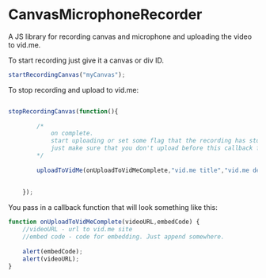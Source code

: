 # CanvasMicrophoneRecorder
A JS library for recording canvas and microphone and uploading the video to vid.me.

To start recording just give it a canvas or div ID.

```javascript
startRecordingCanvas("myCanvas");
```

To stop recording and upload to vid.me:

```javascript

stopRecordingCanvas(function(){
	
		/*
			on complete. 
			start uploading or set some flag that the recording has stopped.
			just make sure that you don't upload before this callback function
		*/
		
		uploadToVidMe(onUploadToVidMeComplete,"vid.me title","vid.me description");
		
	
	});
```

You pass in a callback function that will look something like this:

```javascript
function onUploadToVidMeComplete(videoURL,embedCode) {
	//videoURL - url to vid.me site
	//embed code - code for embedding. Just append somewhere.
    
    alert(embedCode);
    alert(videoURL);    
}
```
